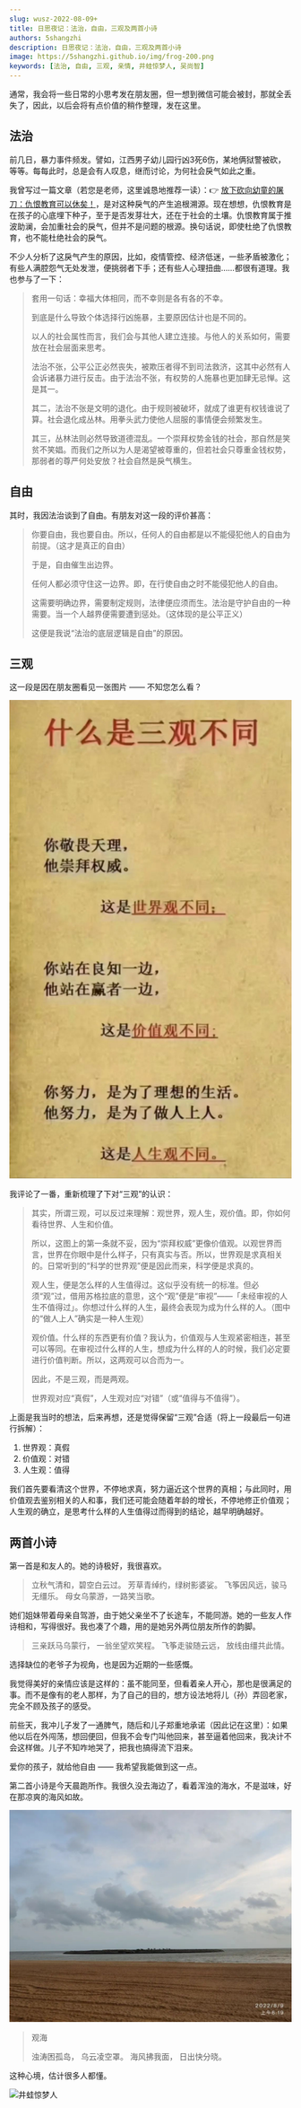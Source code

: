 ```yaml
---
slug: wusz-2022-08-09+
title: 日思夜记：法治，自由，三观及两首小诗
authors: 5shangzhi
description: 日思夜记：法治，自由，三观及两首小诗
image: https://5shangzhi.github.io/img/frog-200.png
keywords: [法治, 自由, 三观, 亲情, 井蛙惊梦人, 吴尚智]
---
```


通常，我会将一些日常的小思考发在朋友圈，但一想到微信可能会被封，那就全丢失了，因此，以后会将有点价值的稍作整理，发在这里。

## 法治

前几日，暴力事件频发。譬如，江西男子幼儿园行凶3死6伤，某地俩狱警被砍，等等。每每此时，总是会有人叹息，继而讨论，为何社会戾气如此之重。

我曾写过一篇文章（若您是老师，这里诚恳地推荐一读）：👉 [放下砍向幼童的屠刀：仇恨教育可以休矣！](https://mp.weixin.qq.com/s/M2xKKMZNSajYvtl7BcQ7RQ)，是对这种戾气的产生追根溯源。现在想想，仇恨教育是在孩子的心底埋下种子，至于是否发芽壮大，还在于社会的土壤。仇恨教育属于推波助澜，会加重社会的戾气，但并不是问题的根源。换句话说，即使杜绝了仇恨教育，也不能杜绝社会的戾气。

不少人分析了这戾气产生的原因，比如，疫情管控、经济低迷，一些矛盾被激化；有些人满腔怨气无处发泄，便挑弱者下手；还有些人心理扭曲……都很有道理。我也参与了一下：

> 套用一句话：幸福大体相同，而不幸则是各有各的不幸。
>
> 到底是什么导致个体选择行凶施暴，主要原因估计也是不同的。
>
> 以人的社会属性而言，我们会与其他人建立连接。与他人的关系如何，需要放在社会层面来思考。
>
> 法治不张，公平公正必然丧失，被欺压者得不到司法救济，这其中必然有人会诉诸暴力进行反击。由于法治不张，有权势的人施暴也更加肆无忌惮。这是其一。
>
> 其二，法治不张是文明的退化。由于规则被破坏，就成了谁更有权钱谁说了算。社会退化成丛林。用拳头武力使他人屈服的事情便会频繁发生。
>
> 其三，丛林法则必然导致道德混乱。一个崇拜权势金钱的社会，那自然是笑贫不笑娼。而我们之所以为人是渴望被尊重的，但若社会只尊重金钱权势，那弱者的尊严何处安放？社会自然是戾气横生。

## 自由

其时，我因法治谈到了自由。有朋友对这一段的评价甚高：

>  你要自由，我也要自由。所以，任何人的自由都是以不能侵犯他人的自由为前提。（这才是真正的自由）
>
> 于是，自由催生出边界。
>
> 任何人都必须守住这一边界。即，在行使自由之时不能侵犯他人的自由。
>
> 这需要明确边界，需要制定规则，法律便应须而生。法治是守护自由的一种需要。当一个人越界便需要遭到惩处。（这体现的是公平正义）
>
> 这便是我说“法治的底层逻辑是自由”的原因。

## 三观

这一段是因在朋友圈看见一张图片 —— 不知您怎么看？

![井蛙惊梦人](images/2022-08-09/1.jpeg)

我评论了一番，重新梳理了下对“三观”的认识：

> 其实，所谓三观，可以反过来理解：观世界，观人生，观价值。即，你如何看待世界、人生和价值。
>
> 所以，这图上的第一条就不妥，因为“崇拜权威”更像价值观。以观世界而言，世界在你眼中是什么样子，只有真实与否。所以，世界观是求真相关的。日常听到的“科学的世界观”便是因此而来，科学便是求真的。
>
> 观人生，便是怎么样的人生值得过。这似乎没有统一的标准。但必须“观”过，借用苏格拉底的意思，这个“观”便是“审视”——「未经审视的人生不值得过」。你想过什么样的人生，最终会表现为成为什么样的人。（图中的“做人上人”确实是一种人生观）
>
> 观价值。什么样的东西更有价值？我认为，价值观与人生观紧密相连，甚至可以等同。在审视过什么样的人生，想成为什么样的人的时候，我们必定要进行价值判断。所以，这两观可以合而为一。
>
> 因此，不是三观，而是两观。
>
> 世界观对应“真假”，人生观对应“对错”（或“值得与不值得”）。

上面是我当时的想法，后来再想，还是觉得保留“三观”合适（将上一段最后一句进行拆解）：

1. 世界观：真假
2. 价值观：对错
3. 人生观：值得

我们首先要看清这个世界，不停地求真，努力逼近这个世界的真相；与此同时，用价值观去鉴别相关的人和事，我们还可能会随着年龄的增长，不停地修正价值观；人生观的确立，是思考什么样的人生值得过而得到的结论，越早明确越好。

## 两首小诗

第一首是和友人的。她的诗极好，我很喜欢。

> 立秋气清和，碧空白云过。
> 芳草青绰约，绿树影婆娑。
> 飞筝因风远，骏马无缰乐。
> 母女乌蒙游，一路笑当歌。

她们姐妹带着母亲自驾游，由于她父亲坐不了长途车，不能同游。她的一些友人作诗相和，写得很好。我也凑了个趣，用的是她另外两位朋友所作的韵脚。

> 三亲跃马乌蒙行，
> 一翁坐望欢笑程。
> 飞筝走骏随云远，
> 放线由缰共此情。

选择缺位的老爷子为视角，也是因为近期的一些感慨。

我觉得美好的亲情应该是这样的：虽不能同至，但看着亲人开心，那也是很满足的事。而不是像有的老人那样，为了自己的目的，想方设法地将儿（孙）弄回老家，完全不顾及孩子的感受。

前些天，我冲儿子发了一通脾气，随后和儿子郑重地承诺（因此记在这里）：如果他以后在外闯荡，想回便回，但我不会专门叫他回来，甚至逼着他回来，我决计不会这样做。儿子不知咋地哭了，把我也搞得流下泪来。

爱你的孩子，就给他自由 —— 我希望我能做到这一点。

第二首小诗是今天晨跑所作。我很久没去海边了，看着浑浊的海水，不是滋味，好在那凉爽的海风如故。

![井蛙惊梦人](images/2022-08-09/2.jpeg)

> 观海
>
> 浊涛困孤岛，
> 乌云凌空罩。
> 海风拂我面，
> 日出快分晓。

这种心境，估计很多人都懂。

![井蛙惊梦人](https://5shangzhi.github.io/img/frog.jpeg)
